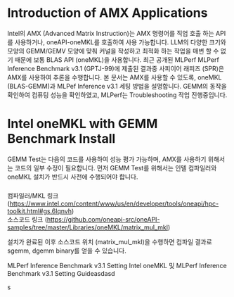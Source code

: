 # Introduction of AMX Applications
Intel의 AMX (Advanced Matrix Instruction)는 AMX 명령어를 직업 호출 하는 API를 사용하거나, oneAPI-oneMKL를 호출하여 사용 가능합니다. 
LLM의 다양한 크기와 모양의 GEMM/GEMV 모양에 맞춰 커널을 작성하고 최적화 하는 작업을 매번 할 수 없기 때문에 보통 BLAS API (oneMKL)을 사용합니다. 
최근 공개된 MLPerf MLPerf Inference Benchmark v3.1 (GPTJ-99)에 제출된 결과중 사피이어 래피즈 (SPR)은 AMX를 사용하여 추론을 수행합니다. 
본 문서는 AMX를 사용할 수 있도록, oneMKL (BLAS-GEMM)과 MLPef Inference v3.1 세팅 방법을 설명합니다. 
GEMM의 동작을 확인하여 컴퓨팅 성능을 확인하였고, MLPerf는 Troubleshooting 작업 진행중입니다.

# Intel oneMKL with GEMM Benchmark Install
GEMM Test는 다음의 코드를 사용하여 성능 평가 가능하며, AMX를 사용하기 위해서는 코드의 일부 수정이 필요합니다. 
먼저 GEMM Test를 위해서는 인텔 컴파일러와 oneMKL 설치가 반드시 사전에 수행되어야 합니다.  
###
컴파일러/MKL 링크 (https://www.intel.com/content/www/us/en/developer/tools/oneapi/hpc-toolkit.html#gs.6lqnvh)  
소스코드 링크 (https://github.com/oneapi-src/oneAPI-samples/tree/master/Libraries/oneMKL/matrix_mul_mkl)  

설치가 완료된 이후 소스코드 위치 (matrix_mul_mkl)을 수행하면 컴파일 결과로 sgemm, dgemm binary를 얻을 수 있습니다.

MLPerf Inference Benchmark v3.1 Setting
Intel oneMKL 및 MLPerf Inference Benchmark v3.1 Setting Guideasdasd



s
